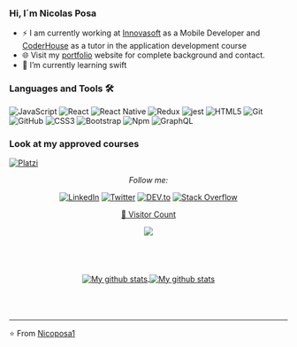 ### Hi, I´m Nicolas Posa

- ⚡ I am currently working at [Innovasoft](https://class.innovasof.com/class-limitless/) as a Mobile Developer and [CoderHouse](https://www.coderhouse.com/online/desarrollo-aplicaciones) as a tutor in the application development course 
- 🌐 Visit my [portfolio](https://nicoposa.com/) website for complete background and contact.
- 🌱 I’m currently learning swift 

### Languages and Tools 🛠 

![JavaScript](https://img.shields.io/badge/-JavaScript-%23F7DF1C?style=flat-square&logo=javascript&logoColor=000000&labelColor=%23F7DF1C&color=%23FFCE5A)
![React](https://img.shields.io/badge/-React-61DAFB?style=flat-square&logo=react&logoColor=ffffff)
![React Native](https://img.shields.io/badge/React_Native-282C34?logo=react&logoColor=61DAFB)
![Redux](https://img.shields.io/badge/-Redux-%23764ABC)
![jest](https://img.shields.io/badge/-jest-%23b73c0e)
![HTML5](https://img.shields.io/badge/-HTML5-%23E44D27?style=flat-square&logo=html5&logoColor=ffffff)
![Git](https://img.shields.io/badge/-Git-%23F05032?style=flat-square&logo=git&logoColor=%23ffffff)
![GitHub](https://img.shields.io/badge/-GitHub-181717?style=flat-square&logo=github)
![CSS3](https://img.shields.io/badge/-CSS3-%231572B6?style=flat-square&logo=css3)
![Bootstrap](https://img.shields.io/badge/-Bootstrap-563D7C?style=flat-square&logo=Bootstrap)
![Npm](https://img.shields.io/badge/-npm-CB3837?style=flat-square&logo=npm)
![GraphQL](https://img.shields.io/badge/-GraphQL-E10098?style=flat-square&logo=graphql)

### Look at my approved courses
<a href="https://platzi.com/p/Nicoposa1/" target="_blank"><img alt="Platzi" src="https://avatars.githubusercontent.com/u/2975064?s=200&v=4"></a>


<div align="center">

<i>Follow me:</i><br>

<a href="https://www.linkedin.com/in/nicolasposa/" target="_blank"><img src="https://img.shields.io/badge/LinkedIn-%230077B5.svg?&style=flat-square&logo=linkedin&logoColor=white" alt="LinkedIn"></a>
<a href="https://twitter.com/nicoposa1" target="_blank"><img src="https://img.shields.io/twitter/url?style=social&url=https%3A%2F%2Ftwitter.com%2Fnicoposa1" alt="Twitter"></a>
<a href="https://dev.to/nicoposa1" target="_blank"><img src="https://img.shields.io/badge/DEV-%230A0A0A.svg?&style=flat-square&logo=DEV.to&logoColor=white" alt="DEV.to"></a>
<a href="https://stackoverflow.com/users/12422314/nicoposa1" target="_blank"><img alt="Stack Overflow" src="https://img.shields.io/badge/-Stack%20Overflow-FE7A16?style=flat-square&logo=Stack-Overflow&logoColor=white"></a>

</div>

<div align="center" >
  
  <a href="https://profile-counter.glitch.me/Nicoposa1/count.svg">
    <p align="center">👀 Visitor Count </p>
    <img align="center" src="https://profile-counter.glitch.me/Nicoposa1/count.svg" />
  </a
    
 <br>
<br>
<br>
<br>
<br>
<br>   
  
<a href="https://github.com/Nicoposa1/github-readme-stats">
  <img align="center" src="https://github-readme-stats.vercel.app/api?username=Nicoposa1&show_icons=true" alt="My github stats" />
</a>  
<a href="https://github.com/Nicoposa1/github-readme-stats">
  <img align="center" src="https://github-readme-stats.vercel.app/api/top-langs/?username=Nicoposa1&layout=compact" alt="My github stats" />
</a>  
</div>
</div>

<br>
<br>
<br>

---
⭐️ From [Nicoposa1](https://github.com/Nicoposa1)

<!--
**Nicoposa1/Nicoposa1** is a ✨ _special_ ✨ repository because its `README.md` (this file) appears on your GitHub profile.
